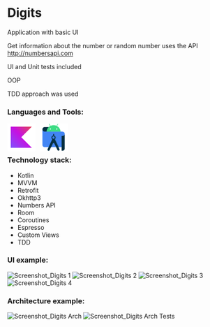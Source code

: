 # Digits 
Application with basic UI

Get information about the number or random number  uses the API http://numbersapi.com

UI and Unit tests included

OOP 

TDD approach was used



### Languages and Tools:
<img align="left" alt="Kotlin" width="64px" hight="64px" src="https://github.com/devicons/devicon/blob/master/icons/kotlin/kotlin-original.svg" style="padding-right:10px;" />
<img align="left" alt="Android Studio" width="64px" hight="64px" src="https://github.com/devicons/devicon/blob/master/icons/androidstudio/androidstudio-original.svg" style="padding-right:10px;" />



<br />
<br />
<br />

### Technology stack:
- Kotlin
- MVVM
- Retrofit
- Okhttp3
- Numbers API
- Room
- Coroutines
- Espresso
- Custom Views
- TDD

### UI example:
<p>
  <img alt="Screenshot_Digits 1" width="200px" hight="400px"  src="https://github.com/Foxxx48/Digits/assets/85708455/72f5b974-95ab-4d1a-95a5-abbd29576e67"/>
  <img alt="Screenshot_Digits 2" width="200px" hight="400px"  src="https://github.com/Foxxx48/Digits/assets/85708455/d95cba2d-fc65-48ab-9398-0c01e1842c7d"/>
  <img alt="Screenshot_Digits 3" width="200px" hight="400px"  src="https://github.com/Foxxx48/Digits/assets/85708455/ca1d7935-d82a-44f0-8791-f91e9adcabac"/>
  <img alt="Screenshot_Digits 4" width="200px" hight="400px"  src="https://github.com/Foxxx48/Digits/assets/85708455/0c82a658-3e0e-43cc-b4b8-85eaf306e02a"/>
  
</p>

### Architecture example:
<p>
  
<img alt="Screenshot_Digits Arch" width="200px" hight="400px"  src="https://github.com/Foxxx48/Digits/assets/85708455/2bd50074-ef91-499e-9542-6cfd408b2611"/>
<img alt="Screenshot_Digits Arch Tests" width="200px" hight="400px"  src="https://github.com/Foxxx48/Digits/assets/85708455/2dd48bfe-7e14-42ca-ab92-076f9df753a6"/>
</p>

